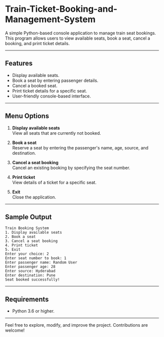 # Train-Ticket-Booking-and-Management-System

A simple Python-based console application to manage train seat bookings. This program allows users to view available seats, book a seat, cancel a booking, and print ticket details.

---

## Features

- Display available seats.
- Book a seat by entering passenger details.
- Cancel a booked seat.
- Print ticket details for a specific seat.
- User-friendly console-based interface.

---

## Menu Options

1. **Display available seats**  
   View all seats that are currently not booked.

2. **Book a seat**  
   Reserve a seat by entering the passenger's name, age, source, and destination.

3. **Cancel a seat booking**  
   Cancel an existing booking by specifying the seat number.

4. **Print ticket**  
   View details of a ticket for a specific seat.

5. **Exit**  
   Close the application.

---

## Sample Output

```
Train Booking System
1. Display available seats
2. Book a seat
3. Cancel a seat booking
4. Print ticket
5. Exit
Enter your choice: 2
Enter seat number to book: 1
Enter passenger name: Random User
Enter passenger age: 28
Enter source: Hyderabad
Enter destination: Pune
Seat booked successfully!
```

---

## Requirements

- Python 3.6 or higher.

---

Feel free to explore, modify, and improve the project. Contributions are welcome!
